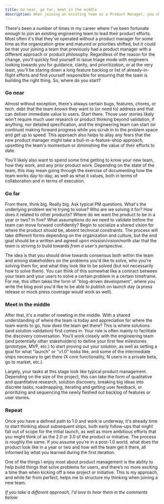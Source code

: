 ```yaml
---
title: Go near, go far, meet in the middle
description: When joining an existing team as a Product Manager, you should tackle those tasks you know you need to tackle, build consensus around a shared product vision, and facilitate discovery for how you will get there.
---
```


There's been a number of times in my career where I've been fortunate enough to join an existing engineering team to lead their product efforts. Most often it's that they've operated without a product manager for some time as the organization grew and matured or priorities shifted, but it could be that your joining a team that previously had a product manager with a different approach or product philosophy. Regardless of the reason for the change, you'll quickly find yourself in issue triage mode with engineers looking towards you for guidance, clarity, and prioritization, or at the very least, you'll be staring down a long feature backlog or list of already-in-flight efforts and find yourself responsible for ensuring that the team is building the right thing. So, where do you start?

### Go near

Almost without exception, there's always certain bugs, features, chores, or tech. debt that the team _knows_ they want to (or need to) address and that can deliver immediate value to users. Start there. Those user stories likely won't require much user research or product thinking beyond validation, if anything, nor detailed specification, and the engineering team can start (or continue) making forward progress while you scrub in to the problem space and get up to speed. This approach also helps to allay any fears that the new product manager might take a bull-in-a-feature-shop approach, upsetting the team's momentum or diminishing the value of their efforts to date.

You'll likely also want to spend some time getting to know your new team, how they work, and any prior product work. Depending on the state of the team, this may mean going through the exercise of documenting how the team works day-to-day, as well as what it values, both in terms of collaboration and in terms of execution.

### Go far

From there, think big. Really big. Ask typical PM questions. What's the underlying problem we're trying to solve? Who are we solving it for? How does it related to other products? Where do we want the product to be in a year or two? In five? What assumptions do we need to validate before the team can move forward confidently? Begin to socialize a shared vision for where the product _should_ be, absent technical constraints. The process will take different forms depending on the organization and culture, but the end goal should be a written and agreed upon mission/vision/north star that the team is striving to build towards _from a user's perspective_.

The idea is that you should drive towards consensus both within the team and among stakeholders on the problems you'd like to solve, who you're solving them for, and what they look like to be solved (but not necessarily how to solve them). You can think of this somewhat like a contract between your team and your users to solve a certain problem in a certain timeframe. For me, this often takes the form of "blog-driven development", where you write the blog post you'd like to be able to publish on launch day (a press release or mock press coverage would work as well).

### Meet in the middle

After that, it's a matter of meeting in the middle. With a shared understanding of where the team is today and appreciation for where the team wants to go, how does the team get there? This is where solutions (and solution validation) first comes in. Your role is often mainly to facilitate the discovery conversation. You'll work closely with the engineering team (and potentially other stakeholders) to define your first few milestones (prototype, MVP, etc.) to start proving out your solution, as well as setting a goal for what "launch" or "v1.0" looks like, and some of the intermediate ships necessary to get there (X core functionality, N users in a private beta, go to market, etc.).

Largely, your tasks at this stage look like typical product management. Depending on the size of the project, this can take the form of qualitative and quantitative research, solution discovery, breaking big ideas into discrete tasks, roadmapping, iterating and getting user feedback, or prioritizing and sequencing the newly fleshed out backlog of features or user stories.

### Repeat

Once you have a defined path to 1.0 and work is underway, it's already time to start thinking about subsequent ships, both early follow-ups that might fall out of scope for the initial launch, as well as more ambitious efforts that you might think of as the 2.0 or 3.0 of the product or initiative. The process is roughly the same. If you assume you're in a post-1.0 world, what does the product look like in a year or two and how will the team get it there, all informed by what you learned during the first iteration.

One of the things I enjoy most about product management is the ability to help build things that solve problems for users, and there’s no more exciting a time than when kicking off a new project or initiative. This is my approach, and while far from perfect, helps me to structure my thinking when joining a new team.

_If you take a different approach, I'd love to hear them in the comments below._
